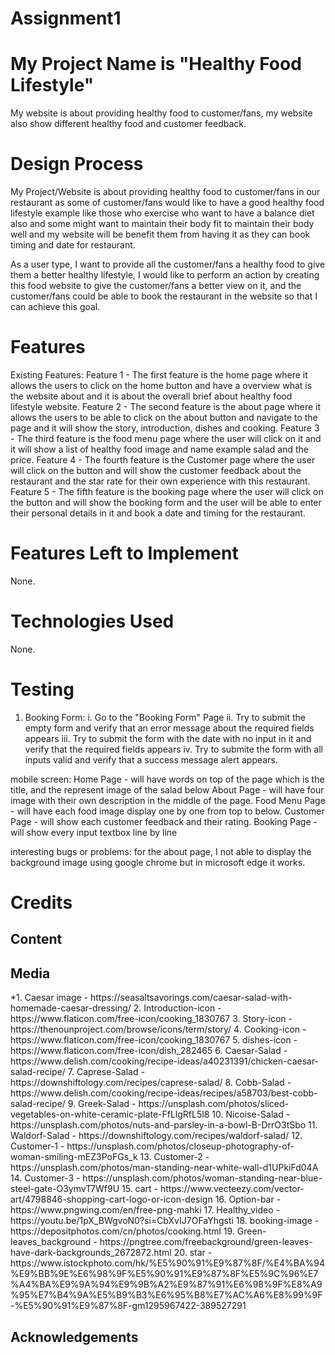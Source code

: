 # Assignment1
# My Project Name is "Healthy Food Lifestyle"
My website is about providing healthy food to customer/fans, my website also show different healthy food and customer feedback.

<h1>Design Process</h1>
My Project/Website is about providing healthy food to customer/fans in our restaurant as some of customer/fans would like to have a good healthy food lifestyle example like those who exercise who want to have a balance diet also and some might want to maintain their body fit to maintain their body well and my website will be benefit them from having it as they can book timing and date for restaurant.

As a user type, I want to provide all the customer/fans a healthy food to give them a better healthy lifestyle, I would like to perform an action by creating this food website to give the customer/fans a better view on it, and the customer/fans could be able to book the restaurant in the website so that I can achieve this goal.

<h1>Features</h1>
Existing Features:
Feature 1 - The first feature is the home page where it allows the users to click on the home button and have a overview what is the website about and it is about the overall brief about healthy food lifestyle website.
Feature 2 - The second feature is the about page where it allows the users to be able to click on the about button and navigate to the page and it will show the story, introduction, dishes and cooking.
Feature 3 - The third feature is the food menu page where the user will click on it and it will show a list of healthy food image and name example salad and the price.
Feature 4 - The fourth feature is the Customer page where the user will click on the button and will show the customer feedback about the restaurant and the star rate for their own experience with this restaurant.
Feature 5 - The fifth feature is the booking page where the user will click on the button and will show the booking form and the user will be able to enter their personal details in it and book a date and timing for the restaurant.

<h1>Features Left to Implement</h1>
None.

# Technologies Used
None.

# Testing
1. Booking Form:
  i. Go to the "Booking Form" Page
 ii. Try to submit the empty form and verify that an error message about the required fields appears
iii. Try to submit the form with the date with no input in it and verify that the required fields appears
 iv. Try to submite the form with all inputs valid and verify that a success message alert appears.

 mobile screen:
 Home Page - will have words on top of the page which is the title, and the represent image of the salad below
 About Page - will have four image with their own description in the middle of the page.
 Food Menu Page - will have each food image display one by one from top to below.
 Customer Page - will show each customer feedback and their rating.
 Booking Page - will show every input textbox line by line

 interesting bugs or problems:
 for the about page, I not able to display the background image using google chrome but in microsoft edge it works.

# Credits
<h2>Content</h2>
<h2>Media</h2>
*1. Caesar image - https://seasaltsavorings.com/caesar-salad-with-homemade-caesar-dressing/
2. Introduction-icon -  https://www.flaticon.com/free-icon/cooking_1830767
3. Story-icon - https://thenounproject.com/browse/icons/term/story/
4. Cooking-icon - https://www.flaticon.com/free-icon/cooking_1830767
5. dishes-icon - https://www.flaticon.com/free-icon/dish_282465
6. Caesar-Salad - https://www.delish.com/cooking/recipe-ideas/a40231391/chicken-caesar-salad-recipe/
7. Caprese-Salad - https://downshiftology.com/recipes/caprese-salad/
8. Cobb-Salad - https://www.delish.com/cooking/recipe-ideas/recipes/a58703/best-cobb-salad-recipe/
9. Greek-Salad - https://unsplash.com/photos/sliced-vegetables-on-white-ceramic-plate-FfLlgRfL5l8
10. Nicoise-Salad - https://unsplash.com/photos/nuts-and-parsley-in-a-bowl-B-DrrO3tSbo
11. Waldorf-Salad - https://downshiftology.com/recipes/waldorf-salad/
12. Customer-1 - https://unsplash.com/photos/closeup-photography-of-woman-smiling-mEZ3PoFGs_k
13. Customer-2 - https://unsplash.com/photos/man-standing-near-white-wall-d1UPkiFd04A
14. Customer-3 - https://unsplash.com/photos/woman-standing-near-blue-steel-gate-O3ymvT7Wf9U
15. cart - https://www.vecteezy.com/vector-art/4798846-shopping-cart-logo-or-icon-design
16. Option-bar - https://www.pngwing.com/en/free-png-mahki
17. Healthy_video - https://youtu.be/1pX_BWgvoN0?si=CbXvIJ7OFaYhgsti
18. booking-image - https://depositphotos.com/cn/photos/cooking.html
19. Green-leaves_background - https://pngtree.com/freebackground/green-leaves-have-dark-backgrounds_2672872.html
20. star - https://www.istockphoto.com/hk/%E5%90%91%E9%87%8F/%E4%BA%94%E9%BB%9E%E6%98%9F%E5%90%91%E9%87%8F%E5%9C%96%E7%A4%BA%E9%9A%94%E9%9B%A2%E9%87%91%E6%98%9F%E8%A9%95%E7%B4%9A%E5%B9%B3%E6%95%B8%E7%AC%A6%E8%99%9F-%E5%90%91%E9%87%8F-gm1295967422-389527291
<h2>Acknowledgements</h2>
